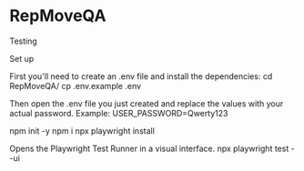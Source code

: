 # RepMoveQA
Testing

Set up

First you'll need to create an .env file and install the dependencies:
cd RepMoveQA/
cp .env.example .env

Then open the .env file you just created and replace the values with your actual password.
Example: USER_PASSWORD=Qwerty123

npm init -y
npm i
npx playwright install

Opens the Playwright Test Runner in a visual interface.
npx playwright test --ui   

 